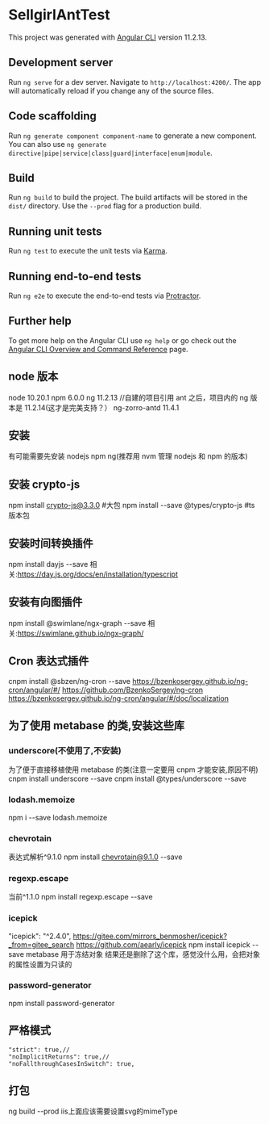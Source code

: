 # SellgirlAntTest

This project was generated with [Angular CLI](https://github.com/angular/angular-cli) version 11.2.13.

## Development server

Run `ng serve` for a dev server. Navigate to `http://localhost:4200/`. The app will automatically reload if you change any of the source files.

## Code scaffolding

Run `ng generate component component-name` to generate a new component. You can also use `ng generate directive|pipe|service|class|guard|interface|enum|module`.

## Build

Run `ng build` to build the project. The build artifacts will be stored in the `dist/` directory. Use the `--prod` flag for a production build.

## Running unit tests

Run `ng test` to execute the unit tests via [Karma](https://karma-runner.github.io).

## Running end-to-end tests

Run `ng e2e` to execute the end-to-end tests via [Protractor](http://www.protractortest.org/).

## Further help

To get more help on the Angular CLI use `ng help` or go check out the [Angular CLI Overview and Command Reference](https://angular.io/cli) page.

## node 版本

node 10.20.1
npm 6.0.0
ng 11.2.13 //自建的项目引用 ant 之后，项目内的 ng 版本是 11.2.14(这才是完美支持？）
ng-zorro-antd 11.4.1

## 安装

有可能需要先安装 nodejs npm ng(推荐用 nvm 管理 nodejs 和 npm 的版本)

## 安装 crypto-js

npm install crypto-js@3.3.0 #大包
npm install --save @types/crypto-js #ts 版本包

## 安装时间转换插件

npm install dayjs --save
相关:https://day.js.org/docs/en/installation/typescript

## 安装有向图插件

npm install @swimlane/ngx-graph --save
相关:https://swimlane.github.io/ngx-graph/

## Cron 表达式插件

cnpm install @sbzen/ng-cron --save
https://bzenkosergey.github.io/ng-cron/angular/#/
https://github.com/BzenkoSergey/ng-cron
https://bzenkosergey.github.io/ng-cron/angular/#/doc/localization

## 为了使用 metabase 的类,安装这些库

### underscore(不使用了,不安装)

为了便于直接移植使用 metabase 的类(注意一定要用 cnpm 才能安装,原因不明)
cnpm install underscore --save
cnpm install @types/underscore --save

### lodash.memoize

npm i --save lodash.memoize

### chevrotain

表达式解析^9.1.0
npm install chevrotain@9.1.0 --save

### regexp.escape

当前^1.1.0
npm install regexp.escape --save

### icepick

"icepick": "^2.4.0",
https://gitee.com/mirrors_benmosher/icepick?_from=gitee_search
https://github.com/aearly/icepick
npm install icepick --save
metabase 用于冻结对象
结果还是删除了这个库，感觉没什么用，会把对象的属性设置为只读的

### password-generator

npm install password-generator

## 严格模式

    "strict": true,//
    "noImplicitReturns": true,//
    "noFallthroughCasesInSwitch": true,

## 打包

ng build --prod
iis上面应该需要设置svg的mimeType